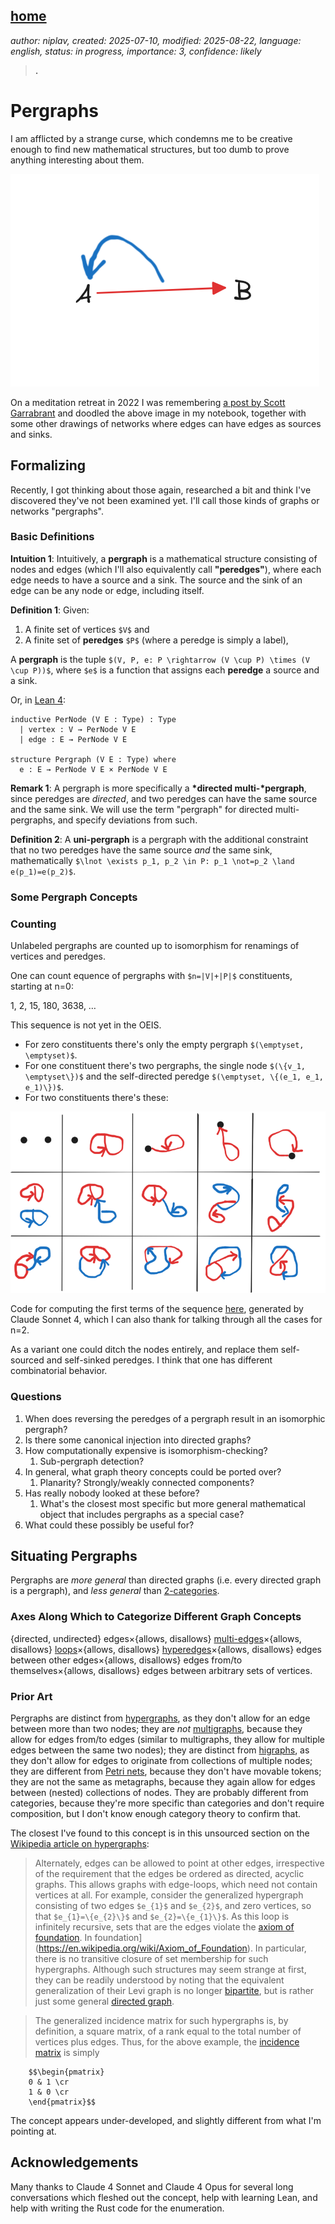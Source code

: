 [home](./index.md)
-------------------

*author: niplav, created: 2025-07-10, modified: 2025-08-22, language: english, status: in progress, importance: 3, confidence: likely*

> __.__

Pergraphs
==========

<!--TODO: incorporate
https://claude.ai/chat/43f2f7d1-278e-496f-8ad7-64688bd56a2d,
https://claude.ai/chat/acce955d-4c42-4dde-8c3e-0a9ef304e370-->

I am afflicted by a strange curse, which condemns me to be creative
enough to find new mathematical structures, but too dumb to prove anything
interesting about them.

![A drawing with the letter 'A' on the left side, the letter 'B' on the right side. A red arrow goes from 'A' to 'B'. A blue arrow goes from the middle of the red arrow to 'A'.](./img/pergraphs/garrabrant.png "A drawing with the letter 'A' on the left side, the letter 'B' on the right side. A red arrow goes from 'A' to 'B'. A blue arrow goes from the middle of the red arrow to 'A'.")

On a meditation retreat in 2022 I was remembering [a post by Scott
Garrabrant](https://www.lesswrong.com/posts/qhsELHzAHFebRJE59/a-greater-than-b-greater-than-a)
and doodled the above image in my notebook, together with
some other drawings of networks where edges can have edges as sources and sinks.

Formalizing
------------

Recently, I got thinking about those again, researched a bit and think
I've discovered they've not been examined yet. I'll call those kinds of
graphs or networks "pergraphs".

### Basic Definitions

__Intuition 1__: Intuitively, a __pergraph__ is a mathematical structure
consisting of nodes and edges (which I'll also equivalently call
__"peredges"__), where each edge needs to have a source and a sink. The
source and the sink of an edge can be any node or edge, including itself.

__Definition 1__: Given:

1. A finite set of vertices `$V$` and
2. A finite set of __peredges__ `$P$` (where a peredge is simply a label),

A __pergraph__ is the tuple `$(V, P, e: P \rightarrow (V \cup P) \times
(V \cup P))$`, where `$e$` is a function that assigns each __peredge__
a source and a sink.

Or, in [Lean 4](https://en.wikipedia.org/wiki/Lean_\(proof_assistant\)):

	inductive PerNode (V E : Type) : Type
	  | vertex : V → PerNode V E
	  | edge : E → PerNode V E

	structure Pergraph (V E : Type) where
	  e : E → PerNode V E × PerNode V E

__Remark 1__: A pergraph is more specifically a __*directed
multi-*pergraph__, since peredges are *directed*, and two peredges can
have the same source and the same sink. We will use the term "pergraph"
for directed multi-pergraphs, and specify deviations from such.

__Definition 2__: A __uni-pergraph__ is a pergraph with the additional constraint
that no two peredges have the same source *and* the same sink, mathematically
`$\lnot \exists p_1, p_2 \in P: p_1 \not=p_2 \land e(p_1)=e(p_2)$`.

### Some Pergraph Concepts

### Counting

Unlabeled pergraphs are counted up to isomorphism for renamings of
vertices and peredges.

One can count equence of pergraphs with `$n=|V|+|P|$` constituents,
starting at n=0:

1, 2, 15, 180, 3638, …

This sequence is not yet in the OEIS.

* For zero constituents there's only the empty pergraph `$(\emptyset, \emptyset)$`.
* For one constituent there's two pergraphs, the single node `$(\{v_1, \emptyset\})$` and the self-directed peredge `$(\emptyset, \{(e_1, e_1, e_1)\})$`.
* For two constituents there's these:

![](./img/pergraphs/two_small.png)

Code for computing the first terms of the sequence
[here](./code/pergraphs/simple.py), generated by Claude Sonnet 4,
which I can also thank for talking through all the cases for n=2.

As a variant one could ditch the nodes entirely, and replace them
self-sourced and self-sinked peredges. I think that one has different
combinatorial behavior.

<!--TODO: Compute maybe also for non-multi-pergraphs?-->

### Questions

1. When does reversing the peredges of a pergraph result in an isomorphic pergraph?
2. Is there some canonical injection into directed graphs?
3. How computationally expensive is isomorphism-checking?
	1. Sub-pergraph detection?
4. In general, what graph theory concepts could be ported over?
	1. Planarity? Strongly/weakly connected components?
5. Has really nobody looked at these before?
	1. What's the closest most specific but more general mathematical object that includes pergraphs as a special case?
6. What could these possibly be useful for?

Situating Pergraphs
--------------------

Pergraphs are *more general* than directed graphs (i.e. every
directed graph is a pergraph), and *less general* than
[2-categories](https://en.wikipedia.org/wiki/2-category)<!--TODO: check
with someone who knows a bit of category theory-->.

### Axes Along Which to Categorize Different Graph Concepts

{directed, undirected} edges×{allows, disallows} [multi-edges](https://en.wikipedia.org/wiki/Multigraph)×{allows, disallows} [loops](https://en.wikipedia.org/wiki/Loop_\(graph_theory\))×{allows, disallows} [hyperedges](https://en.wikipedia.org/wiki/Hypergraph)×{allows, disallows} edges between other edges×{allows, disallows} edges from/to themselves×{allows, disallows} edges between arbitrary sets of vertices.

### Prior Art

Pergraphs are distinct from
[hypergraphs](https://en.wikipedia.org/wiki/Hypergraph), as they
don't allow for an edge between more than two nodes; they are *not*
[multigraphs](https://en.wikipedia.org/wiki/Multigraph), because they
allow for edges from/to edges (similar to multigraphs, they allow
for multiple edges between the same two nodes); they are distinct from
[higraphs](https://en.wikipedia.org/wiki/Higraph), as they don't allow for
edges to originate from collections of multiple nodes; they are different
from [Petri nets](https://en.wikipedia.org/wiki/Petri-Net), because they
don't have movable tokens; they are not the same as metagraphs, because
they again allow for edges between (nested) collections of nodes. They
are probably different from categories, because they're more specific
than categories and don't require composition, but I don't know enough
category theory to confirm that.

The closest I've found to this concept is in this
unsourced section on the [Wikipedia article on
hypergraphs](https://en.wikipedia.org/wiki/Hypergraph#Further_generalizations):

> Alternately, edges can be allowed to point at other edges, irrespective
of the requirement that the edges be ordered as directed, acyclic
graphs. This allows graphs with edge-loops, which need not contain
vertices at all. For example, consider the generalized hypergraph
consisting of two edges `$e_{1}$` and `$e_{2}$`, and zero vertices,
so that `$e_{1}=\{e_{2}\}$` and `$e_{2}=\{e_{1}\}$`. As this loop is
infinitely recursive, sets that are the edges violate the [axiom of
foundation](https://en.wikipedia.org/wiki/Axiom_of_Foundation). In
foundation](https://en.wikipedia.org/wiki/Axiom_of_Foundation). In
particular, there is no transitive closure of set membership
for such hypergraphs. Although such structures may seem strange
at first, they can be readily understood by noting that the
equivalent generalization of their Levi graph is no longer
[bipartite](https://en.wikipedia.org/wiki/Bipartite),
but is rather just some general [directed
graph](https://en.wikipedia.org/wiki/Directed_Graph).

> The generalized incidence matrix for such hypergraphs is, by
definition, a square matrix, of a rank equal to the total number
of vertices plus edges. Thus, for the above example, the [incidence
matrix](https://en.wikipedia.org/wiki/Incidence_matrix) is simply
>
> <div>
        $$\begin{pmatrix}
        0 & 1 \cr
        1 & 0 \cr
        \end{pmatrix}$$
</div>

The concept appears under-developed, and slightly different from what
I'm pointing at.

Acknowledgements
-----------------

Many thanks to Claude 4 Sonnet and Claude 4 Opus for several long
conversations which fleshed out the concept, help with learning Lean,
and help with writing the Rust code for the enumeration.
